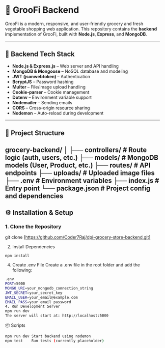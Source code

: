 # 🛒 GrooFi Backend

GrooFi is a modern, responsive, and user-friendly grocery and fresh vegetable shopping web application. This repository contains the **backend** implementation of GrooFi, built with **Node.js**, **Express**, and **MongoDB**.

---

## 🚀 Backend Tech Stack

- **Node.js & Express.js** – Web server and API handling  
- **MongoDB & Mongoose** – NoSQL database and modeling  
- **JWT (jsonwebtoken)** – Authentication  
- **BcryptJS** – Password hashing  
- **Multer** – File/image upload handling  
- **Cookie-parser** – Cookie management  
- **Dotenv** – Environment variable support  
- **Nodemailer** – Sending emails  
- **CORS** – Cross-origin resource sharing  
- **Nodemon** – Auto-reload during development  

---

## 📂 Project Structure

grocery-backend/
│
├── controllers/ # Route logic (auth, users, etc.)
├── models/ # MongoDB models (User, Product, etc.)
├── routes/ # API endpoints
├── uploads/ # Uploaded image files
├── .env # Environment variables
├── index.js # Entry point
└── package.json # Project config and dependencies
---

## ⚙️ Installation & Setup

### 1. Clone the Repository
git clone [https://github.com/Coder7Raj/dpi-grocery-store-backend.git]

2. Install Dependencies
```
npm install

```
4. Create .env File
Create a .env file in the root folder and add the following:
```bash
.env
PORT=5000
MONGO_URI=your_mongodb_connection_string
JWT_SECRET=your_secret_key
EMAIL_USER=your_email@example.com
EMAIL_PASS=your_email_password
4. Run Development Server
npm run dev
The server will start at: http://localhost:5000
```
📦 Scripts
```bash
npm run dev	Start backend using nodemon
npm test	Run tests (currently placeholder)
